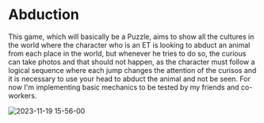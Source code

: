# Abduction

This game, which will basically be a Puzzle, aims to show all the cultures in the world where the character who is an ET is looking to abduct an animal from each place in the world, but whenever he tries to do so, the curious can take photos and that should not happen, as the character must follow a logical sequence where each jump changes the attention of the curisos and it is necessary to use your head to abduct the animal and not be seen. For now I'm implementing basic mechanics to be tested by my friends and co-workers.

![2023-11-19 15-56-00](https://github.com/gabrielfilipy/Abducao/assets/73559672/d46b9e9f-d3d0-4260-8ee4-9d7a94dbf4e2)
